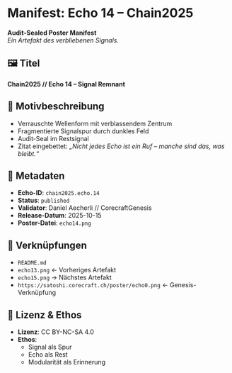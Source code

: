 # Manifest: Echo 14 – Chain2025

**Audit-Sealed Poster Manifest**  
_Ein Artefakt des verbliebenen Signals._

## 🖼️ Titel  
**Chain2025 // Echo 14 – Signal Remnant**

## 📐 Motivbeschreibung  
- Verrauschte Wellenform mit verblassendem Zentrum  
- Fragmentierte Signalspur durch dunkles Feld  
- Audit-Seal im Restsignal  
- Zitat eingebettet: *„Nicht jedes Echo ist ein Ruf – manche sind das, was bleibt.“*

## 📜 Metadaten  
- **Echo-ID**: `chain2025.echo.14`  
- **Status**: `published`  
- **Validator**: Daniel Aecherli // CorecraftGenesis  
- **Release-Datum**: 2025-10-15  
- **Poster-Datei**: `echo14.png`

## 🔗 Verknüpfungen  
- `README.md`  
- `echo13.png` ← Vorheriges Artefakt  
- `echo15.png` → Nächstes Artefakt  
- `https://satoshi.corecraft.ch/poster/echo0.png` ← Genesis-Verknüpfung

## 🧭 Lizenz & Ethos  
- **Lizenz**: CC BY-NC-SA 4.0  
- **Ethos**:  
  - Signal als Spur  
  - Echo als Rest  
  - Modularität als Erinnerung
